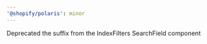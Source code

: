 ```yaml
---
'@shopify/polaris': minor
---
```


Deprecated the suffix from the IndexFilters SearchField component
